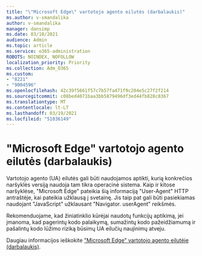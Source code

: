 ```yaml
---
title: "\"Microsoft Edge\" vartotojo agento eilutės (darbalaukis)"
ms.author: v-smandalika
author: v-smandalika
manager: dansimp
ms.date: 03/18/2021
audience: Admin
ms.topic: article
ms.service: o365-administration
ROBOTS: NOINDEX, NOFOLLOW
localization_priority: Priority
ms.collection: Adm_O365
ms.custom:
- "8221"
- "9004596"
ms.openlocfilehash: 42c39f5661f57c7b57fa471f9c204e5c27f2f214
ms.sourcegitcommit: c08bed4071baa3bb5879496df3ed44fb828c8367
ms.translationtype: MT
ms.contentlocale: lt-LT
ms.lasthandoff: 03/19/2021
ms.locfileid: "51036149"
---
```

# <a name="microsoft-edge-user-agent-strings-desktop"></a>"Microsoft Edge" vartotojo agento eilutės (darbalaukis)

Vartotojo agento (UA) eilutės gali būti naudojamos aptikti, kurią konkrečios naršyklės versiją naudoja tam tikra operacinė sistema. Kaip ir kitose naršyklėse, "Microsoft Edge" pateikia šią informaciją "User-Agent" HTTP antraštėje, kai pateikia užklausą į svetainę. Jis taip pat gali būti pasiekiamas naudojant "JavaScript" užklausant "Navigator. userAgent" reikšmės.

Rekomenduojame, kad žiniatinklio kūrėjai naudotų funkcijų aptikimą, jei įmanoma, kad pagerintų kodo palaikymą, sumažintų kodo pažeidžiamumą ir pašalintų kodo lūžimo riziką būsimų UA eilučių naujinimų atveju.

Daugiau informacijos ieškokite ["Microsoft Edge" vartotojo agento eilutėje (darbalaukis)](https://docs.microsoft.com/microsoft-edge/web-platform/user-agent-string).

